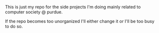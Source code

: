 This is just my repo for the side projects I'm doing mainly related to computer society @ purdue.

If the repo becomes too unorganized I'll either change it or I'll be too busy to do so.
